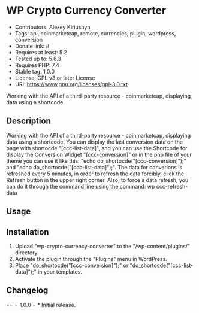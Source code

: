 # WP Crypto Currency Converter 
* Contributors: Alexey Kiriushyn
* Tags: api, coinmarketcap, remote, currencies, plugin, wordpress, conversion 
* Donate link: # 
* Requires at least: 5.2 
* Tested up to: 5.8.3
* Requires PHP: 7.4 
* Stable tag: 1.0.0 
* License: GPL v3 or later License
* URI: https://www.gnu.org/licenses/gpl-3.0.txt

Working with the API of a third-party resource - coinmarketcap,
displaying data using a shortcode.

## Description 
Working with the API of a third-party resource -
coinmarketcap, displaying data using a shortcode. You can display the
last conversion data on the page with shortocde "\[ccc-list-data\]", and
you can use the Shortcode for display the Conversion Widget
"\[ccc-conversion\]" or in the php file of your theme you can use it
like this: "echo do\_shortocde("\[ccc-conversion\]");" and "echo
do\_shortocde("\[ccc-list-data\]");". The data for converions is
refreshed every 5 minutes, in order to refresh the data forcibly, click
the Refresh button in the upper right corner.
Also, to force a data refresh, you can do it through the command line
using the command: wp ccc-refresh-data

## Usage
<?php 
    echo do_shortocde("[ccc-conversion]");
    echo do_shortocde("[ccc-list-data]");
?>


## Installation 
1. Upload "wp-crypto-currency-converter" to the "/wp-content/plugins/" directory. 
2. Activate the plugin through the "Plugins" menu in WordPress. 
3. Place "do\_shortocde("\[ccc-conversion\]");" or "do\_shortocde("\[ccc-list-data\]");" in your templates.

## Changelog 
== = 1.0.0 = * Initial release.
